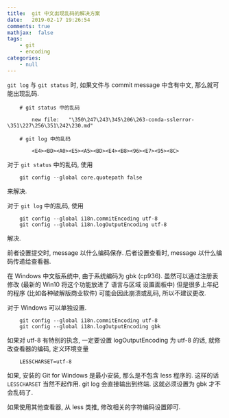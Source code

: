 ```yaml
---
title:  git 中文出现乱码的解决方案
date:   2019-02-17 19:26:54
comments: true
mathjax:  false
tags:
    - git
    - encoding
categories:
    - null
---
```


`git log` 与 `git status` 时, 如果文件与 commit message 中含有中文,
那么就可能出现乱码.


```
    # git status 中的乱码

        new file:   "\350\247\243\345\206\263-conda-sslerror-\351\227\256\351\242\230.md"
```

```
    # git log 中的乱码

        <E4><BD><A0><E5><A5><BD><E4><B8><96><E7><95><8C>
```


对于 `git status` 中的乱码, 使用

```
    git config --global core.quotepath false
```

来解决.

对于 `git log` 中的乱码, 使用

```
    git config --global i18n.commitEncoding utf-8
    git config --global i18n.logOutputEncoding utf-8
```

解决.

前者设置提交时, message 以什么编码保存.
后者设置查看时, message 以什么编码传递给查看器.

在 Windows 中文版系统中,
由于系统编码为 gbk (cp936).
虽然可以通过注册表修改 (最新的 Win10 将这个功能放进了 语言与区域 设置面板中)
但是很多上年纪的程序 (比如各种破解版商业软件) 可能会因此崩溃或乱码,
所以不建议更改.

对于 Windows 可以单独设置.

```
    git config --global i18n.commitEncoding utf-8
    git config --global i18n.logOutputEncoding gbk
```

如果对 utf-8 有特别的执念, 一定要设置 logOutputEncoding 为 utf-8 的话,
就修改查看器的编码, 定义环境变量

```
    LESSCHARSET=utf-8
```

如果, 安装的 Git for Windows 是最小安装,
那么是不包含 less 程序的.
这样的话 `LESSCHARSET` 当然不起作用.
git log 会直接输出到终端.
这就必须设置为 gbk 才不会乱码了.

如果使用其他查看器,
从 less 类推, 修改相关的字符编码设置即可.
